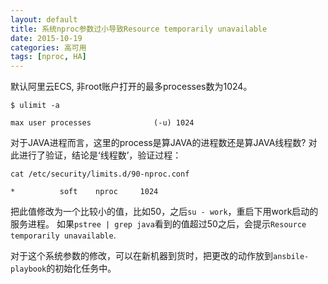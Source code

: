 ```yaml
---
layout: default
title: 系统nproc参数过小导致Resource temporarily unavailable 
date: 2015-10-19
categories: 高可用
tags: [nproc, HA]
---
```


默认阿里云ECS, 非root账户打开的最多processes数为1024。

`$ ulimit -a`

`max user processes              (-u) 1024`

对于JAVA进程而言，这里的process是算JAVA的进程数还是算JAVA线程数? 对此进行了验证，结论是‘线程数’，验证过程：

`cat /etc/security/limits.d/90-nproc.conf`

`*          soft    nproc     1024`

把此值修改为一个比较小的值，比如50，之后`su - work`，重启下用work启动的服务进程。
如果`pstree | grep java`看到的值超过50之后，会提示`Resource temporarily unavailable`.

对于这个系统参数的修改，可以在新机器到货时，把更改的动作放到`ansbile-playbook`的初始化任务中。
